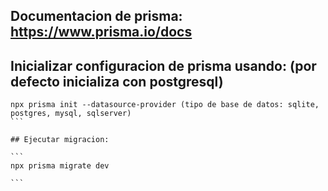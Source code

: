 ## Documentacion de prisma: https://www.prisma.io/docs

## Inicializar configuracion de prisma usando: (por defecto inicializa con postgresql)

````
npx prisma init --datasource-provider (tipo de base de datos: sqlite, postgres, mysql, sqlserver)
```

## Ejecutar migracion:

```
npx prisma migrate dev 

```